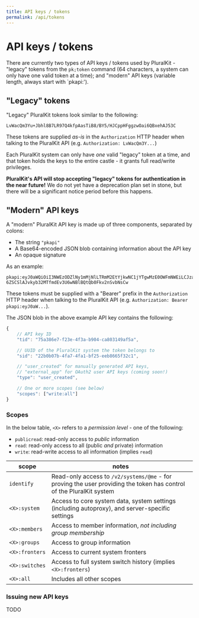 ```yaml
---
title: API keys / tokens
permalink: /api/tokens
---
```


# API keys / tokens

There are currently two types of API keys / tokens used by PluralKit - "legacy" tokens from the `pk;token` command (64 characters, a system can only have one valid token at a time); and "modern" API keys (variable length, always start with `pkapi:').

## "Legacy" tokens

"Legacy" PluralKit tokens look similar to the following:

```
LvWacQm3Yu+Jbhl8B7LR97Q4kfpAasTiB8/BY5/HJCppHFggzwOai6QBxehAJ53C
```

These tokens are supplied *as-is* in the `Authorization` HTTP header when talking to the PluralKit API (e.g. `Authorization: LvWacQm3Y...`)

Each PluralKit system can only have *one* valid "legacy" token at a time, and that token holds the keys to the entire castle - it grants full read/write privileges.

**PluralKit's API will stop accepting "legacy" tokens for authentication in the near future!** We do not yet have a deprecation plan set in stone, but there will be a significant notice period before this happens.

## "Modern" API keys

A "modern" PluralKit API key is made up of three components, separated by colons:

- The string `"pkapi"`
- A Base64-encoded JSON blob containing information about the API key
- An opaque signature

As an example:

```
pkapi:eyJ0aWQiOiI3NWEzODZlNy1mMjNlLTRmM2EtYjkwNC1jYTgwMzE0OWFmNWEiLCJzaWQiOiIyMmIwYjA3Yi00ZmE3LTRmYTEtYmYyNS1lZWI4NjY1ZjMyYzEiLCJ0eXBlIjoidXNlcl9jcmVhdGVkIiwic2NvcGVzIjpbIndyaXRlOmFsbCJdfQ==:nUjJPPtBOyPb1bYFhm24bU87N2Fb_oSaNnHEZkB-6ZSCSlAJvkyb32MTfmdEv3U6wNBlBQtQb0Fkv2nSvbNsCw
```

These tokens must be supplied with a "Bearer" prefix in the `Authorization` HTTP header when talking to the PluralKit API (e.g. `Authorization: Bearer pkapi:eyJ0aW...`).

The JSON blob in the above example API key contains the following:

```js
{
    // API key ID
    "tid": "75a386e7-f23e-4f3a-b904-ca803149af5a",

    // UUID of the PluralKit system the token belongs to
    "sid": "22b0b07b-4fa7-4fa1-bf25-eeb8665f32c1",  

    // "user_created" for manually generated API keys,
    // "external_app" for OAuth2 user API keys (coming soon!)
    "type": "user_created",

    // One or more scopes (see below)
    "scopes": ["write:all"]
}
```

### Scopes

In the below table, `<X>` refers to a *permission level* - one of the following:

- `publicread`: read-only access to *public* information
- `read`: read-only access to all (public *and* private) information
- `write`: read-write access to all information (implies `read`)

|scope|notes|
|---|---|
|`identify`|Read-only access to `/v2/systems/@me` - for proving the user providing the token has control of the PluralKit system|
|`<X>:system`|Access to core system data, system settings (including autoproxy), and server-specific settings|
|`<X>:members`|Access to member information, *not including group membership*|
|`<X>:groups`|Access to group information|
|`<X>:fronters`|Access to current system fronters|
|`<X>:switches`|Access to full system switch history (implies `<X>:fronters`)|
|`<X>:all`|Includes all other scopes|

### Issuing new API keys

TODO
